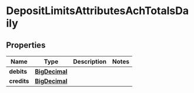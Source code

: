 # DepositLimitsAttributesAchTotalsDaily

## Properties
Name | Type | Description | Notes
------------ | ------------- | ------------- | -------------
**debits** | [**BigDecimal**](BigDecimal.md) |  | 
**credits** | [**BigDecimal**](BigDecimal.md) |  | 
